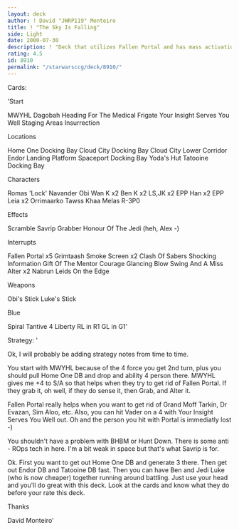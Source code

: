 ```yaml
---
layout: deck
author: ! David "JWRP119" Monteiro
title: ! "The Sky Is Falling"
side: Light
date: 2000-07-30
description: ! "Deck that utilizes Fallen Portal and has mass activation potential."
rating: 4.5
id: 8910
permalink: "/starwarsccg/deck/8910/"
---
```

Cards: 

'Start

MWYHL
Dagobah
Heading For The Medical Frigate
Your Insight Serves You Well
Staging Areas
Insurrection


Locations

Home One Docking Bay
Cloud City Docking Bay
Cloud City Lower Corridor
Endor Landing Platform
Spaceport Docking Bay
Yoda's Hut
Tatooine Docking Bay

Characters

Romas 'Lock' Navander
Obi Wan K x2
Ben K x2
LS,JK x2
EPP Han x2
EPP Leia x2
Orrimaarko
Tawss Khaa
Melas
R-3P0

Effects

Scramble
Savrip
Grabber
Honour Of The Jedi (heh, Alex -)

Interrupts

Fallen Portal x5
Grimtaash
Smoke Screen x2
Clash Of Sabers
Shocking Information
Gift Of The Mentor
Courage
Glancing Blow
Swing And A Miss
Alter x2
Nabrun Leids
On the Edge

Weapons

Obi's Stick
Luke's Stick

Blue

Spiral
Tantive 4
Liberty
RL in R1
GL in G1'

Strategy: '

Ok, I will probably be adding strategy notes from time to time.

You start with MWYHL because of the 4 force you get 2nd turn, plus you should pull Home One DB and drop and ability 4 person there. MWYHL gives me +4 to S/A so that helps when they try to get rid of Fallen Portal. If they grab it, oh well, if they do sense it, then Grab, and Alter it.

Fallen Portal really helps when you want to get rid of Grand Moff Tarkin, Dr Evazan, Sim Aloo, etc. Also, you can hit Vader on a 4 with Your Insight Serves You Well out. Oh and the person you hit with Portal is immediatly lost -)

You shouldn't have a problem with BHBM or Hunt Down. There is some anti - ROps tech in here. I'm a bit weak in space but that's what Savrip is for.

Ok. First you want to get out Home One DB and generate 3 there. Then get out Endor DB and Tatooine DB fast. Then you can have Ben and Jedi Luke (who is now cheaper) together running around battling. Just use your head and you'll do great with this deck. Look at the cards and know what they do before your rate this deck.

Thanks

David Monteiro'

